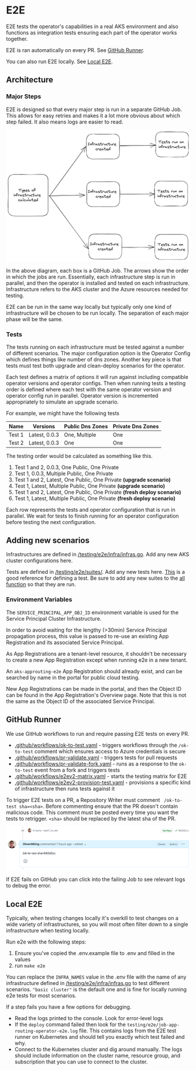 
# E2E

E2E tests the operator's capabilities in a real AKS environment and also functions as integration tests ensuring each part of the operator works together.

E2E is ran automatically on every PR. See [GitHub Runner](#-github-runner).

You can also run E2E locally. See [Local E2E](#-local-e2e).

## Architecture

### Major Steps

E2E is designed so that every major step is run in a separate GitHub Job. This allows for easy retries and makes it a lot more obvious about which step failed. It also means logs are easier to read.

![e2e-jobs](./e2e-jobs.png)

In the above diagram, each box is a GitHub Job. The arrows show the order in which the jobs are run. Essentially, each infrastructure step is run in parallel, and then the operator is installed and tested on each infrastructure. Infrastructure refers to the AKS cluster and the Azure resources needed for testing.

E2E can be run in the same way locally but typically only one kind of infrastructure will be chosen to be run locally. The separation of each major phase will be the same.

### Tests

The tests running on each infrastructure must be tested against a number of different scenarios. The major configuration option is the Operator Config which defines things like number of dns zones. Another key piece is that tests must test both upgrade and clean-deploy scenarios for the operator.

Each test defines a matrix of options it will run against including compatible operator versions and operator configs. Then when running tests a testing order is defined where each test with the same operator version and operator config run in parallel. Operator version is incremented appropriately to simulate an upgrade scenario.

For example, we might have the following tests

| Name   | Versions      | Public Dns Zones | Private Dns Zones |
|--------|---------------|------------------|-------------------|
| Test 1 | Latest, 0.0.3 | One, Multiple    | One               |
| Test 2 | Latest, 0.0.3 | One              | One               |

The testing order would be calculated as something like this.

1. Test 1 and 2, 0.0.3, One Public, One Private
2. Test 1, 0.0.3, Multiple Public, One Private
3. Test 1 and 2, Latest, One Public, One Private **(upgrade scenario)**
4. Test 1, Latest, Multiple Public, One Private **(upgrade scenario)**
5. Test 1 and 2, Latest, One Public, One Private **(fresh deploy scenario)**
6. Test 1, Latest, Multiple Public, One Private **(fresh deploy scenario)**

Each row represents the tests and operator configuration that is run in parallel. We wait for tests to finish running for an operator configuration before testing the next configuration.

## Adding new scenarios

Infrastructures are defined in [/testing/e2e/infra/infras.go](../testing/e2e/infra/infras.go). Add any new AKS cluster configurations here.

Tests are defined in [/testing/e2e/suites/](../testing/e2e/suites/). Add any new tests here. [This](../testing/e2e/suites/basic.go) is a good reference for defining a test. Be sure to add any new suites to the [all function](../testing/e2e/suites/all.go) so that they are run.

### Environment Variables
The `SERVICE_PRINCIPAL_APP_OBJ_ID` environment variable is used for the Service Principal Cluster Infrastructure.

In order to avoid waiting for the lengthy (>30min) Service Principal propagation process, this value is passed to re-use an existing App Registration and its associated Service Principal.

As App Registrations are a tenant-level resource, it shouldn't be necessary to create a new App Registration except when running e2e in a new tenant.

An `aks-approuting-e2e` App Registration should already exist, and can be searched by name in the portal for public cloud testing.

New App Registrations can be made in the portal, and then the Object ID can be found in the App Registration's Overview page. Note that this is not the same as the Object ID of the associated Service Principal.

## GitHub Runner

We use GitHub workflows to run and require passing E2E tests on every PR. 

- [.github/workflows/ok-to-test.yaml](../.github/workflows/ok-to-test.yaml) - triggers workflows through the `/ok-to-test` comment which ensures access to Azure credentials is secure
- [.github/workflows/pr-validate.yaml](../.github/workflows/pr-validate.yaml) - triggers tests for pull requests
- [.github/workflows/pr-validate-fork.yaml](../.github/workflows/pr-validate-fork.yaml) - runs as a response to the `ok-to-test` event from a fork and triggers tests
- [.github/workflows/e2ev2-matrix.yaml](../.github/workflows/e2ev2-matrix.yaml) - starts the testing matrix for E2E
- [.github/workflows/e2ev2-provision-test.yaml](../.github/workflows/e2ev2-provision-test.yaml) - provisions a specific kind of infrastructure then runs tests against it

To trigger E2E tests on a PR, a Repository Writer must comment `
/ok-to-test sha=<sha>`. Before commenting ensure that the PR doesn't contain malicious code. This comment must be posted every time you want the tests to retrigger. `<sha>` should be replaced by the latest sha of the PR.

![test-sha](./test-sha.png)

If E2E fails on GitHub you can click into the failing Job to see relevant logs to debug the error. 

## Local E2E

Typically, when testing changes locally it's overkill to test changes on a wide variety of infrastructures, so you will most often filter down to a single infrastructure when testing locally.

Run e2e with the following steps:
1. Ensure you've copied the .env.example file to .env and filled in the values
2. run `make e2e`

You can replace the `INFRA_NAMES` value in the .env file with the name of any infrastructure defined in [/testing/e2e/infra/infras.go](../testing/e2e/infra/infras.go) to test different scenarios. `"basic cluster"` is the default one and is fine for locally running e2e tests for most scenarios.

If a step fails you have a few options for debugging.

- Read the logs printed to the console. Look for error-level logs
- If the `deploy` command failed then look for the `testing/e2e/job-app-routing-operator-e2e.log` file. This contains logs from the E2E test runner on Kubernetes and should tell you exactly which test failed and why.
- Connect to the Kubernetes cluster and dig around manually. The logs should include information on the cluster name, resource group, and subscription that you can use to connect to the cluster.
